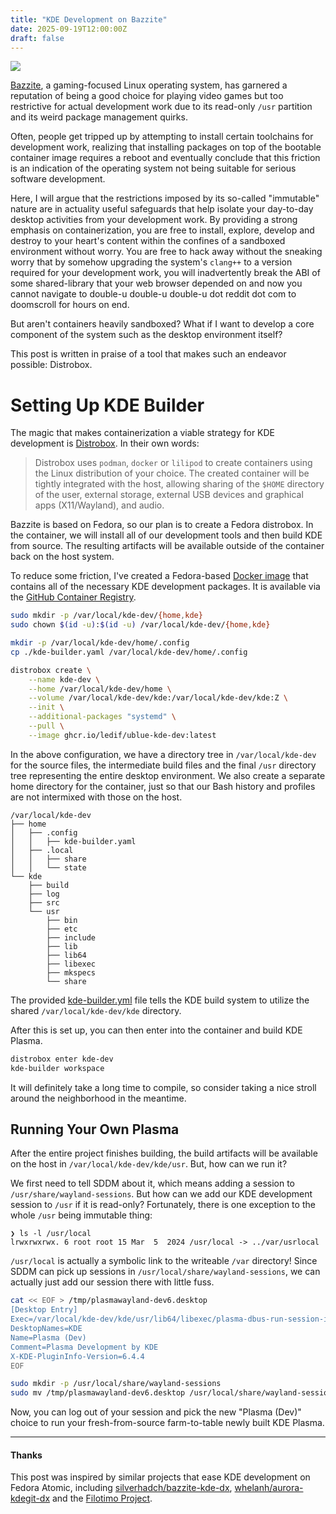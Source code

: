 ```yaml
---
title: "KDE Development on Bazzite"
date: 2025-09-19T12:00:00Z
draft: false
---
```


<a href="/images/bazzite-kde-dev.webp"><img src="/images/bazzite-kde-dev.webp" /></a>

[Bazzite](https://bazzite.gg), a gaming-focused Linux operating system, has garnered a reputation of being a good choice for playing video games but too restrictive for actual development work due to its read-only `/usr` partition and its weird package management quirks.

Often, people get tripped up by attempting to install certain toolchains for development work, realizing that installing packages on top of the bootable container image requires a reboot and eventually conclude that this friction is an indication of the operating system not being suitable for serious software development.

Here, I will argue that the restrictions imposed by its so-called "immutable" nature are in actuality useful safeguards that help isolate your day-to-day desktop activities from your development work. By providing a strong emphasis on containerization, you are free to install, explore, develop and destroy to your heart's content within the confines of a sandboxed environment without worry. You are free to hack away without the sneaking worry that by somehow upgrading the system's `clang++` to a version required for your development work, you will inadvertently break the ABI of some shared-library that your web browser depended on and now you cannot navigate to double-u double-u double-u dot reddit dot com to doomscroll for hours on end.

But aren't containers heavily sandboxed? What if I want to develop a core component of the system such as the desktop environment itself?

This post is written in praise of a tool that makes such an endeavor possible: Distrobox.

# Setting Up KDE Builder

The magic that makes containerization a viable strategy for KDE development is [Distrobox](https://github.com/89luca89/distrobox). In their own words:

> Distrobox uses `podman`, `docker` or `lilipod` to create containers using the Linux distribution of your choice. The created container will be tightly integrated with the host, allowing sharing of the `$HOME` directory of the user, external storage, external USB devices and graphical apps (X11/Wayland), and audio.

Bazzite is based on Fedora, so our plan is to create a Fedora distrobox. In the container, we will install all of our development tools and then build KDE from source. The resulting artifacts will be available outside of the container back on the host system.

To reduce some friction, I've created a Fedora-based [Docker image](https://github.com/ledif/ublue-kde-dev/blob/main/Containerfile) that contains all of the necessary KDE development packages. It is available via the [GitHub Container Registry](https://github.com/ledif/ublue-kde-dev/pkgs/container/ublue-kde-dev).

```bash
sudo mkdir -p /var/local/kde-dev/{home,kde}
sudo chown $(id -u):$(id -u) /var/local/kde-dev/{home,kde}

mkdir -p /var/local/kde-dev/home/.config
cp ./kde-builder.yaml /var/local/kde-dev/home/.config

distrobox create \
	--name kde-dev \
	--home /var/local/kde-dev/home \
	--volume /var/local/kde-dev/kde:/var/local/kde-dev/kde:Z \
	--init \
	--additional-packages "systemd" \
	--pull \
	--image ghcr.io/ledif/ublue-kde-dev:latest
```

In the above configuration, we have a directory tree in `/var/local/kde-dev` for the source files, the intermediate build files and the final `/usr` directory tree representing the entire desktop environment. We also create a separate home directory for the container, just so that our Bash history and profiles are not intermixed with those on the host.

```
/var/local/kde-dev
├── home
│   ├── .config
│   │   ├── kde-builder.yaml
│   ├── .local
│   │   ├── share
│   │   └── state
└── kde
    ├── build
    ├── log
    ├── src
    └── usr
        ├── bin
        ├── etc
        ├── include
        ├── lib
        ├── lib64
        ├── libexec
        ├── mkspecs
        └── share
```

The provided [kde-builder.yml](https://github.com/ledif/ublue-kde-dev/blob/main/kde-builder.yaml) file tells the KDE build system to utilize the shared `/var/local/kde-dev/kde` directory.

After this is set up, you can then enter into the container and build KDE Plasma.

```bash
distrobox enter kde-dev
kde-builder workspace
```

It will definitely take a long time to compile, so consider taking a nice stroll around the neighborhood in the meantime.

## Running Your Own Plasma

After the entire project finishes building, the build artifacts will be available on the host in `/var/local/kde-dev/kde/usr`. But, how can we run it?

We first need to tell SDDM about it, which means adding a session to `/usr/share/wayland-sessions`. But how can we add our KDE development session to `/usr` if it is read-only? Fortunately, there is one exception to the whole `/usr` being immutable thing:

```
❯ ls -l /usr/local
lrwxrwxrwx. 6 root root 15 Mar  5  2024 /usr/local -> ../var/usrlocal
```

`/usr/local` is actually a symbolic link to the writeable `/var` directory! Since SDDM can pick up sessions in `/usr/local/share/wayland-sessions`, we can actually just add our session there with little fuss.

```bash
cat << EOF > /tmp/plasmawayland-dev6.desktop
[Desktop Entry]
Exec=/var/local/kde-dev/kde/usr/lib64/libexec/plasma-dbus-run-session-if-needed /var/local/kde-dev/kde/usr/lib64/libexec/startplasma-dev.sh -wayland
DesktopNames=KDE
Name=Plasma (Dev)
Comment=Plasma Development by KDE
X-KDE-PluginInfo-Version=6.4.4
EOF

sudo mkdir -p /usr/local/share/wayland-sessions
sudo mv /tmp/plasmawayland-dev6.desktop /usr/local/share/wayland-sessions
```

Now, you can log out of your session and pick the new "Plasma (Dev)" choice to run your fresh-from-source farm-to-table newly built KDE Plasma. 

---

#### Thanks

This post was inspired by similar projects that ease KDE development on Fedora Atomic, including [silverhadch/bazzite-kde-dx](https://github.com/silverhadch/bazzite-kde-dx), [whelanh/aurora-kdegit-dx](https://github.com/whelanh/aurora-kdegit-dx) and the [Filotimo Project](https://github.com/filotimo-project). 
